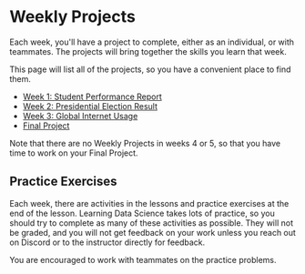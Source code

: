 # Weekly Projects

Each week, you'll have a project to complete, either as an individual, or with 
teammates. The projects will bring together the skills you learn that week.

This page will list all of the projects, so you have a convenient place to find them.

* [Week 1: Student Performance Report]()
* [Week 2: Presidential Election Result]()
* [Week 3: Global Internet Usage]()
* [Final Project]()

Note that there are no Weekly Projects in weeks 4 or 5, so that you have time to
work on your Final Project.

## Practice Exercises

Each week, there are activities in the lessons and practice exercises at the end
of the lesson. Learning Data Science takes lots of practice, so you should
try to complete as many of these activities as possible. They will not be
graded, and you will not get feedback on your work unless you reach out on
Discord or to the instructor directly for feedback.

You are encouraged to work with teammates on the practice problems. 


